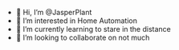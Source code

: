- 👋 Hi, I’m @JasperPlant
- 👀 I’m interested in Home Automation
- 🌱 I’m currently learning to stare in the distance
- 💞️ I’m looking to collaborate on not much

<!---
JasperPlant/JasperPlant is a ✨ special ✨ repository because its `README.md` (this file) appears on your GitHub profile.
You can click the Preview link to take a look at your changes.
--->
